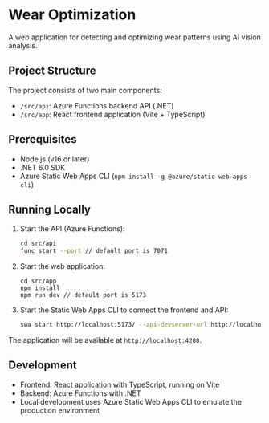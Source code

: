 # Wear Optimization
 
A web application for detecting and optimizing wear patterns using AI vision analysis.
 
## Project Structure
 
The project consists of two main components:
 
- `/src/api`: Azure Functions backend API (.NET)
- `/src/app`: React frontend application (Vite + TypeScript)
 
## Prerequisites
 
- Node.js (v16 or later)
- .NET 6.0 SDK
- Azure Static Web Apps CLI (`npm install -g @azure/static-web-apps-cli`)
 
## Running Locally
 
1. Start the API (Azure Functions):
   ```bash
   cd src/api
   func start --port // default port is 7071
   ```
 
2. Start the web application:
 
   ```bashno
   cd src/app
   npm install
   npm run dev // default port is 5173
   ```
 
3. Start the Static Web Apps CLI to connect the frontend and API:
   ```bash
   swa start http://localhost:5173/ --api-devserver-url http://localhost:7071
   ```
 
The application will be available at `http://localhost:4280`.
 
## Development
 
- Frontend: React application with TypeScript, running on Vite
- Backend: Azure Functions with .NET
- Local development uses Azure Static Web Apps CLI to emulate the production environment
 